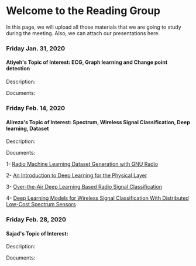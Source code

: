 # Welcome to the Reading Group
In this page, we will upload all those materials that we are going to study during the meeting. Also, we can attach our presentations here.

### Friday Jan. 31, 2020
#### Atiyeh's Topic of Interest: ECG, Graph learning and Change point detection
Description:

Documents:

### Friday Feb. 14, 2020
#### Alireza's Topic of Interest: Spectrum, Wireless Signal Classification, Deep learning, Dataset
Description:

Documents:

1- [Radio Machine Learning Dataset Generation with GNU Radio](https://pubs.gnuradio.org/index.php/grcon/article/download/11/10)

2- [An Introduction to Deep Learning for the Physical Layer](https://ieeexplore.ieee.org/stamp/stamp.jsp?arnumber=8054694)

3- [Over-the-Air Deep Learning Based Radio Signal Classification](https://ieeexplore.ieee.org/stamp/stamp.jsp?arnumber=8267032)

4- [Deep Learning Models for Wireless Signal Classification With Distributed Low-Cost Spectrum Sensors](https://ieeexplore.ieee.org/stamp/stamp.jsp?arnumber=8357902)


### Friday Feb. 28, 2020
#### Sajad's Topic of Interest: 
Description:

Documents:



<!-- ## Welcome to GitHub Pages -->
<!--
You can use the [editor on GitHub](https://github.com/alireza1990/groupmeeting/edit/master/README.md) to maintain and preview the content for your website in Markdown files.

Whenever you commit to this repository, GitHub Pages will run [Jekyll](https://jekyllrb.com/) to rebuild the pages in your site, from the content in your Markdown files.

### Markdown

Markdown is a lightweight and easy-to-use syntax for styling your writing. It includes conventions for

```markdown
Syntax highlighted code block

# Header 1
## Header 2
### Header 3

- Bulleted
- List

1. Numbered
2. List

**Bold** and _Italic_ and `Code` text

[Link](url) and ![Image](src)
```

For more details see [GitHub Flavored Markdown](https://guides.github.com/features/mastering-markdown/).

### Jekyll Themes

Your Pages site will use the layout and styles from the Jekyll theme you have selected in your [repository settings](https://github.com/alireza1990/groupmeeting/settings). The name of this theme is saved in the Jekyll `_config.yml` configuration file.

### Support or Contact

Having trouble with Pages? Check out our [documentation](https://help.github.com/categories/github-pages-basics/) or [contact support](https://github.com/contact) and we’ll help you sort it out.

-->

